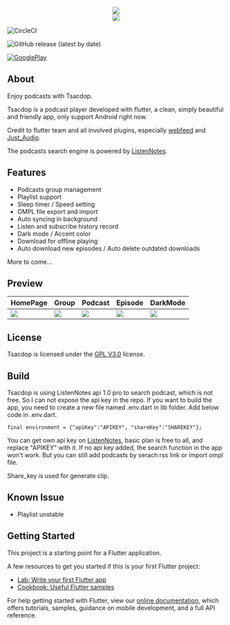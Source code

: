 <p align="center">
<img src="https://raw.githubusercontent.com/stonega/tsacdop/master/android/app/src/main/res/mipmap-xhdpi/ic_notification.png" art = "Logo"/>
</br>
<img src="https://raw.githubusercontent.com/stonega/tsacdop/master/android/app/src/main/res/mipmap-xhdpi/text.png" art = "Tsacdop"/>
</p>

![CircleCI](https://img.shields.io/circleci/build/github/stonega/tsacdop?token=efe1331861e017144f2abb363acd95197e436dad)

![GitHub release (latest by date)](https://img.shields.io/github/v/release/stonega/tsacdop)

[![GooglePlay](https://img.shields.io/badge/Google-PlayStore-%2323CCC6)](https://play.google.com/store/apps/details?id=com.stonegate.tsacdop)

## About

Enjoy podcasts with Tsacdop.

Tsacdop is a podcast player developed with flutter, a clean, simply beautiful and friendly app, only support Android right now. 

Credit to flutter team and  all involved plugins, especially [webfeed](https://github.com/witochandra/webfeed) and [Just_Audio](https://pub.dev/packages/just_audio).

The podcasts search engine is powered by [ListenNotes](https://listennotes.com).

## Features

* Podcasts group management
* Playlist support
* Sleep timer / Speed setting
* OMPL file export and import
* Auto syncing in background
* Listen and subscribe history record
* Dark mode / Accent color 
* Download for offline playing
* Auto download new episodes / Auto delete outdated downloads

More to come...

## Preview

| HomePage                                                                                                         | Group                                                                                                          | Podcast                                                                                                         | Episode                                                                                                         | DarkMode                                                                                                         |
|------------------------------------------------------------------------------------------------------------------|----------------------------------------------------------------------------------------------------------------|-----------------------------------------------------------------------------------------------------------------|-----------------------------------------------------------------------------------------------------------------|------------------------------------------------------------------------------------------------------------------|
| <img src="https://raw.githubusercontent.com/stonega/tsacdop/master/preview/1585893838840.png" art = "HomePage"/> | <img src="https://raw.githubusercontent.com/stonega/tsacdop/master/preview/1585894051734.png" art = "Groups"/> | <img src="https://raw.githubusercontent.com/stonega/tsacdop/master/preview/1585893877702.png" art = "Podcast"/> | <img src="https://raw.githubusercontent.com/stonega/tsacdop/master/preview/1585896237809.png" art = "Episode"/> | <img src="https://raw.githubusercontent.com/stonega/tsacdop/master/preview/1585893920721.png" art = "DarkMode"/> |

## License

Tsacdop is licensed under the [GPL V3.0](https://github.com/stonega/tsacdop/blob/master/LICENSE) license.

## Build

Tsacdop is using ListenNotes api 1.0 pro to search podcast, which is not free. So I can not expose the api key in the repo.
If you want to build the app, you need to create a new file named .env.dart in lib folder. Add below code in .env.dart.

``` 
final environment = {"apiKey":"APIKEY", "shareKey":"SHAREKEY"}; 
```

You can get own api key on [ListenNotes](https://www.listennotes.com/api/), basic plan is free to all, and replace "APIKEY" with it.
If no api key added, the search function in the app won't work. But you can still add podcasts by serach rss link or import ompl file.

Share_key is used for generate clip.

## Known Issue

* Playlist unstable

## Getting Started

This project is a starting point for a Flutter application.

A few resources to get you started if this is your first Flutter project:

* [Lab: Write your first Flutter app](https://flutter.dev/docs/get-started/codelab)
* [Cookbook: Useful Flutter samples](https://flutter.dev/docs/cookbook)

For help getting started with Flutter, view our
[online documentation](https://flutter.dev/docs), which offers tutorials, 
samples, guidance on mobile development, and a full API reference.
